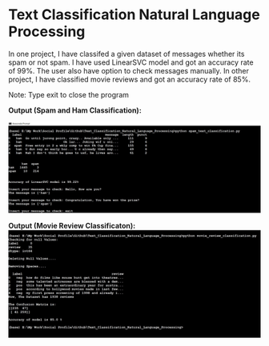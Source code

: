 # Text Classification Natural Language Processing

In one project, I have classifed a given dataset of messages whether its spam or not spam. I have used LinearSVC model and got an accuracy rate of 99%. The user also have option to check messages manually. In other project, I have classified movie reviews and got an accuracy rate of 85%.

Note: Type exit to close the program

**Output (Spam and Ham Classification):**

![alt_text](https://github.com/TDP4you/Text_Classification_Natural_Language_Processing/blob/master/spam_ham_classification_screenshot.jpg)

**Output (Movie Review Classificaton):**
![alt_text](https://github.com/TDP4you/Text_Classification_Natural_Language_Processing/blob/master/movie_review_classification_screenshot.jpg)
